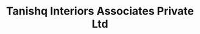 ---
title: "Tanishq Interiors Associates Private Ltd"
url: /raipur/tanishq-interiors-associates-private-ltd/
shop: interior decoration
---